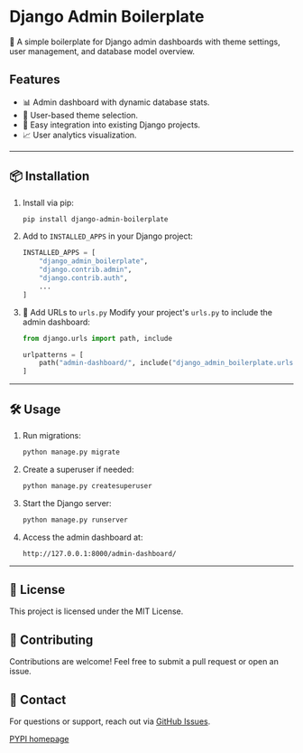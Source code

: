 # Django Admin Boilerplate

🚀 A simple boilerplate for Django admin dashboards with theme settings, user management, and database model overview.

## Features
- 📊 Admin dashboard with dynamic database stats.
- 🎨 User-based theme selection.
- 🔄 Easy integration into existing Django projects.
- 📈 User analytics visualization.

---

## 📦 Installation

1. Install via pip:
   ```sh
   pip install django-admin-boilerplate
   ```

2. Add to `INSTALLED_APPS` in your Django project:
   ```python
   INSTALLED_APPS = [
       "django_admin_boilerplate",
       "django.contrib.admin",
       "django.contrib.auth",
       ...
   ]
   ```

3. 🔗 Add URLs to `urls.py`
   Modify your project's `urls.py` to include the admin dashboard:
   ```python
   from django.urls import path, include

   urlpatterns = [
       path("admin-dashboard/", include("django_admin_boilerplate.urls")),
   ]
   ```

---

## 🛠️ Usage

1. Run migrations:
   ```sh
   python manage.py migrate
   ```

2. Create a superuser if needed:
   ```sh
   python manage.py createsuperuser
   ```

3. Start the Django server:
   ```sh
   python manage.py runserver
   ```

4. Access the admin dashboard at:
   ```
   http://127.0.0.1:8000/admin-dashboard/
   ```

---

## 📜 License
This project is licensed under the MIT License.

## 🤝 Contributing
Contributions are welcome! Feel free to submit a pull request or open an issue.

## 📧 Contact
For questions or support, reach out via [GitHub Issues](https://github.com/Aremu-damilare/django_admin_boilerplate).

[PYPI homepage](https://pypi.org/project/django-admin-boilerplate/)

